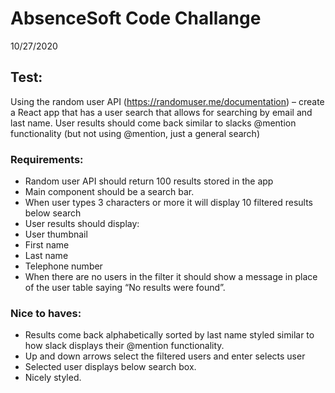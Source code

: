 # AbsenceSoft Code Challange

10/27/2020

## Test:
Using the random user API (https://randomuser.me/documentation) – create a React app that has a user search that allows for searching by email and last name. User results should come back similar to slacks @mention functionality (but not using @mention, just a general search)

### Requirements:

- Random user API should return 100 results stored in the app
- Main component should be a search bar.
- When user types 3 characters or more it will display 10 filtered results below search
- User results should display:
- User thumbnail
- First name
- Last name
- Telephone number
- When there are no users in the filter it should show a message in place of the user table saying “No results were found”.

### Nice to haves:

- Results come back alphabetically sorted by last name styled similar to how slack displays their @mention functionality.
- Up and down arrows select the filtered users and enter selects user
- Selected user displays below search box.
- Nicely styled.
